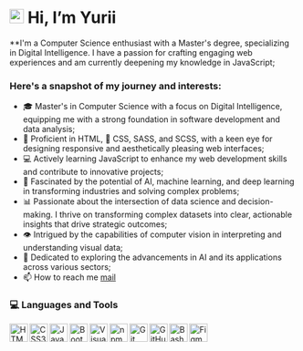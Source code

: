<!---<p align="center"><img src="https://media.giphy.com/media/M9gbBd9nbDrOTu1Mqx/giphy.gif" width="100"/></p>
<p align="center">
<a href="https://www.linkedin.com/in/kakbar"><img src="https://img.shields.io/badge/LinkedIn-blue?style=for-the-badge&logo=linkedin&logoColor=white" alt="LinkedIn Badge"></a>
</p>
<p align="center">
<a href="https://www.buymeacoffee.com/zed0" target="_blank"><img src="https://cdn.buymeacoffee.com/buttons/default-orange.png" alt="Buy Me A Coffee" height="41" width="174"></a>
</p>
<p align="center"><img src="https://komarev.com/ghpvc/?username=kakbar&style=flat-square&color=blue" alt=""></p>

<h1 align="center">hey there <img src="https://media.giphy.com/media/hvRJCLFzcasrR4ia7z/giphy.gif" width="40"></h1>

<p align="center"><img src="[[https://media.giphy.com/media/dWesBcTLavkZuG35MI/giphy.gif](https://media.giphy.com/media/v1.Y2lkPTc5MGI3NjExeW1ibGNicXFmb3lyOWNic3V2OHRkcTQwNzloYjF6cW16cmhodWRweSZlcD12MV9pbnRlcm5hbF9naWZfYnlfaWQmY3Q9Zw/OBnIvqqpKFbZam9Wmj/giphy.gif)](https://media.giphy.com/media/v1.Y2lkPTc5MGI3NjExeW1ibGNicXFmb3lyOWNic3V2OHRkcTQwNzloYjF6cW16cmhodWRweSZlcD12MV9pbnRlcm5hbF9naWZfYnlfaWQmY3Q9Zw/OBnIvqqpKFbZam9Wmj/giphy.gif)" width="600" height="300"  /></p>
<h1 align="center">hey there <img src="https://media.giphy.com/media/hvRJCLFzcasrR4ia7z/giphy.gif" width="40"></h1> 
👋 
- 🎨 CSS / SASS / SCSS
### :woman_technologist: &nbsp;About Me :

I am a Full Stack Developer <img src="https://media.giphy.com/media/WUlplcMpOCEmTGBtBW/giphy.gif" width="30">
--->

 ### <h1> <img src="https://media.giphy.com/media/hvRJCLFzcasrR4ia7z/giphy.gif" width="25"> Hi, I’m Yurii</h1>
**I'm a Computer Science enthusiast with a Master's degree, specializing in Digital Intelligence. I have a passion for crafting engaging web experiences and am currently deepening my knowledge in JavaScript;
### Here's a snapshot of my journey and interests:
- 🎓 Master's in Computer Science with a focus on Digital Intelligence, equipping me with a strong foundation in software development and data analysis;
- 👀 Proficient in HTML, 🎨 CSS, SASS, and SCSS, with a keen eye for designing responsive and aesthetically pleasing web interfaces;
- 💻 Actively learning JavaScript to enhance my web development skills and contribute to innovative projects;
- 🤖 Fascinated by the potential of AI, machine learning, and deep learning in transforming industries and solving complex problems;
- 📊 Passionate about the intersection of data science and decision-making. I thrive on transforming complex datasets into clear, actionable insights that drive strategic outcomes;
- 👁️ Intrigued by the capabilities of computer vision in interpreting and understanding visual data;
- 🧠 Dedicated to exploring the advancements in AI and its applications across various sectors;
- 📫 How to reach me [mail](mailto:gangwolfmail@gmail.com)

<!---## Features

- 🌟 Electron
- ⚛️ ReactJS
- ⚡ ViteJS
- 🌀 TypeScript or JavaScript
- 🎨 CSS / SASS / SCSS
- 📸 Images
- 🆎 Fonts
- 🧹 ESLint
- 📦 Electron Forge
- 🧩 Custom Aliases for imports
- 🔥 React Fast Refresh
- 🎁 Package Bundling (Distribution / Release)
- 🔦 Easy Directory Structure
- ⚡ Blazing Fast Hot Reload from ViteJS
- 🤖 Native Node Modules Support
- 👍🏼 Dedicated Vite Configurations

--->




### 💻 Languages and Tools
<img align="left" alt="HTML5" width="32px" src="https://cdn.jsdelivr.net/gh/devicons/devicon/icons/html5/html5-plain.svg" />
<img align="left" alt="CSS3" width="32px" src="https://cdn.jsdelivr.net/gh/devicons/devicon/icons/css3/css3-plain.svg"  />
<img align="left" alt="JavaScript" width="32px" src="https://cdn.jsdelivr.net/gh/devicons/devicon/icons/javascript/javascript-plain.svg" />
<img align="left" alt="Bootstrap" width="32px" src="https://cdn.jsdelivr.net/gh/devicons/devicon@latest/icons/bootstrap/bootstrap-original.svg" />
<img align="left" alt="Visual Studio Code" width="32px" src="https://cdn.jsdelivr.net/gh/devicons/devicon/icons/vscode/vscode-original.svg" />
<img align="left" alt="npm" width="32px" src="https://cdn.jsdelivr.net/gh/devicons/devicon/icons/npm/npm-original-wordmark.svg" />
<img align="left" alt="Git" width="32px" src="https://cdn.jsdelivr.net/gh/devicons/devicon/icons/git/git-original.svg" />
<img align="left" alt="GitHub" width="32px" src="https://cdn.jsdelivr.net/gh/devicons/devicon/icons/github/github-original.svg" />
<img align="left" alt="Bash" width="32px" src="https://cdn.jsdelivr.net/gh/devicons/devicon/icons/bash/bash-original.svg" />
<img align="left" alt="Figma" width="32px" src="https://cdn.jsdelivr.net/gh/devicons/devicon/icons/figma/figma-original.svg" />


<!---
gangwolfmail/gangwolfmail is a ✨ special ✨ repository because its `README.md` (this file) appears on your GitHub profile.
You can click the Preview link to take a look at your changes.
- 💞️ I’m looking to collaborate on ...
- 📫 How to reach me ...


============================================================================================================================

# Howdy ✌️

<p align ="center">
<a href="https://wakatime.com/@dbab2cf8-0b11-4d10-92dd-172059f5b7e0" target="_blank" rel="noopener noreferrer"><img src="https://wakatime.com/badge/user/dbab2cf8-0b11-4d10-92dd-172059f5b7e0.svg" alt="Total time coded since Jul 23 2023" /></a>
<a href="https://www.codewars.com/users/Hudz-Roman/" target="_blank" rel="noopener noreferrer"><img src="https://www.codewars.com/users/Hudz-Roman/badges/small" alt="Codewars"></a>
</p>

### 💻 Languages and Tools

<img align="left" alt="JavaScript" width="32px" src="https://cdn.jsdelivr.net/gh/devicons/devicon/icons/javascript/javascript-plain.svg" />

<img align="left" alt="React" width="32px" src="https://cdn.jsdelivr.net/gh/devicons/devicon/icons/react/react-original.svg" />

<img align="left" alt="HTML5" width="32px" src="https://cdn.jsdelivr.net/gh/devicons/devicon/icons/html5/html5-plain.svg" />

<img align="left" alt="CSS3" width="32px" src="https://cdn.jsdelivr.net/gh/devicons/devicon/icons/css3/css3-plain.svg"  />

<img align="left" alt="Sass" width="32px" src="https://cdn.jsdelivr.net/gh/devicons/devicon/icons/sass/sass-original.svg" />

<img align="left" alt="Bootstrap" width="32px" src="https://cdn.jsdelivr.net/gh/devicons/devicon@latest/icons/bootstrap/bootstrap-original.svg" />

<img align="left" alt="ESlint" width="32px" src="https://cdn.jsdelivr.net/gh/devicons/devicon@latest/icons/eslint/eslint-original-wordmark.svg" />

<img align="left" alt="Babel" width="32px" src="https://cdn.jsdelivr.net/gh/devicons/devicon/icons/babel/babel-original.svg" />

<img align="left" alt="Postman" width="32px" src="https://cdn.jsdelivr.net/gh/devicons/devicon@latest/icons/postman/postman-plain.svg" />

<img align="left" alt="npm" width="32px" src="https://cdn.jsdelivr.net/gh/devicons/devicon/icons/npm/npm-original-wordmark.svg" />

<img align="left" alt="Visual Studio Code" width="32px" src="https://cdn.jsdelivr.net/gh/devicons/devicon/icons/vscode/vscode-original.svg" />

<img align="left" alt="Git" width="32px" src="https://cdn.jsdelivr.net/gh/devicons/devicon/icons/git/git-original.svg" />

<img align="left" alt="GitHub" width="32px" src="https://cdn.jsdelivr.net/gh/devicons/devicon/icons/github/github-original.svg" />

<img align="left" alt="Bash" width="32px" src="https://cdn.jsdelivr.net/gh/devicons/devicon/icons/bash/bash-original.svg" />

<img align="left" alt="Linux" width="32px" src="https://cdn.jsdelivr.net/gh/devicons/devicon/icons/linux/linux-original.svg" />

<img align="left" alt="Figma" width="32px" src="https://cdn.jsdelivr.net/gh/devicons/devicon/icons/figma/figma-original.svg" />

--->


